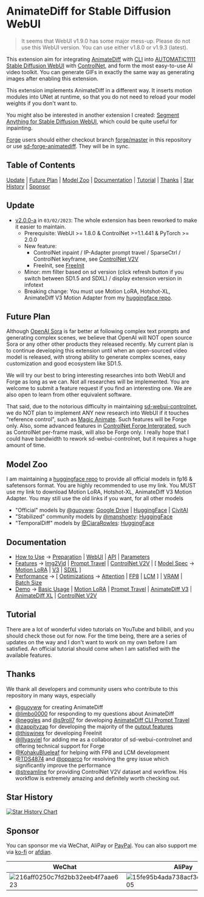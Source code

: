 # AnimateDiff for Stable Diffusion WebUI

> It seems that WebUI v1.9.0 has some major mess-up. Please do not use this WebUI version. You can use either v1.8.0 or v1.9.3 (latest).

This extension aim for integrating [AnimateDiff](https://github.com/guoyww/AnimateDiff/) with [CLI](https://github.com/s9roll7/animatediff-cli-prompt-travel) into [AUTOMATIC1111 Stable Diffusion WebUI](https://github.com/AUTOMATIC1111/stable-diffusion-webui) with [ControlNet](https://github.com/Mikubill/sd-webui-controlnet), and form the most easy-to-use AI video toolkit. You can generate GIFs in exactly the same way as generating images after enabling this extension.

This extension implements AnimateDiff in a different way. It inserts motion modules into UNet at runtime, so that you do not need to reload your model weights if you don't want to.

You might also be interested in another extension I created: [Segment Anything for Stable Diffusion WebUI](https://github.com/continue-revolution/sd-webui-segment-anything), which could be quite useful for inpainting.

[Forge](https://github.com/lllyasviel/stable-diffusion-webui-forge) users should either checkout branch [forge/master](https://github.com/continue-revolution/sd-webui-animatediff/tree/forge/master) in this repository or use [sd-forge-animatediff](https://github.com/continue-revolution/sd-forge-animatediff). They will be in sync.


## Table of Contents
[Update](#update) | [Future Plan](#future-plan) | [Model Zoo](#model-zoo) | [Documentation](#documentation) | [Tutorial](#tutorial) | [Thanks](#thanks) | [Star History](#star-history) | [Sponsor](#sponsor)


## Update
- [v2.0.0-a](https://github.com/continue-revolution/sd-webui-animatediff/tree/v2.0.0-a) in `03/02/2023`: The whole extension has been reworked to make it easier to maintain.
  - Prerequisite: WebUI >= 1.8.0 & ControlNet >=1.1.441 & PyTorch >= 2.0.0
  - New feature:
      - ControlNet inpaint / IP-Adapter prompt travel / SparseCtrl / ControlNet keyframe, see [ControlNet V2V](docs/features.md#controlnet-v2v)
      - FreeInit, see [FreeInit](docs/features.md#FreeInit)
  - Minor: mm filter based on sd version (click refresh button if you switch between SD1.5 and SDXL) / display extension version in infotext
  - Breaking change: You must use Motion LoRA, Hotshot-XL, AnimateDiff V3 Motion Adapter from my [huggingface repo](https://huggingface.co/conrevo/AnimateDiff-A1111/tree/main).

## Future Plan
Although [OpenAI Sora](https://openai.com/sora) is far better at following complex text prompts and generating complex scenes, we believe that OpenAI will NOT open source Sora or any other other products they released recently. My current plan is to continue developing this extension until when an open-sourced video model is released, with strong ability to generate complex scenes, easy customization and good ecosystem like SD1.5.

We will try our best to bring interesting researches into both WebUI and Forge as long as we can. Not all researches will be implemented. You are welcome to submit a feature request if you find an interesting one. We are also open to learn from other equivalent software.

That said, due to the notorious difficulty in maintaining [sd-webui-controlnet](https://github.com/Mikubill/sd-webui-controlnet), we do NOT plan to implement ANY new research into WebUI if it touches "reference control", such as [Magic Animate](https://github.com/magic-research/magic-animate). Such features will be Forge only. Also, some advanced features in [ControlNet Forge Intergrated](https://github.com/lllyasviel/stable-diffusion-webui-forge/tree/main/extensions-builtin/sd_forge_controlnet), such as ControlNet per-frame mask, will also be Forge only. I really hope that I could have bandwidth to rework sd-webui-controlnet, but it requires a huge amount of time.


## Model Zoo
I am maintaining a [huggingface repo](https://huggingface.co/conrevo/AnimateDiff-A1111/tree/main) to provide all official models in fp16 & safetensors format. You are highly recommended to use my link. You MUST use my link to download Motion LoRA, Hotshot-XL, AnimateDiff V3 Motion Adapter. You may still use the old links if you want, for all other models

- "Official" models by [@guoyww](https://github.com/guoyww): [Google Drive](https://drive.google.com/drive/folders/1EqLC65eR1-W-sGD0Im7fkED6c8GkiNFI) | [HuggingFace](https://huggingface.co/guoyww/animatediff/tree/main) | [CivitAI](https://civitai.com/models/108836)
- "Stabilized" community models by [@manshoety](https://huggingface.co/manshoety): [HuggingFace](https://huggingface.co/manshoety/AD_Stabilized_Motion/tree/main)
- "TemporalDiff" models by [@CiaraRowles](https://huggingface.co/CiaraRowles): [HuggingFace](https://huggingface.co/CiaraRowles/TemporalDiff/tree/main)


## Documentation
- [How to Use](docs/how-to-use.md) -> [Preparation](docs/how-to-use.md#preparation) | [WebUI](docs/how-to-use.md#webui) | [API](docs/how-to-use.md#api) | [Parameters](docs/how-to-use.md#parameters)
- [Features](docs/features.md) -> [Img2Vid](docs/features.md#img2vid) | [Prompt Travel](docs/features.md#prompt-travel) | [ControlNet V2V](docs/features.md#controlnet-v2v) | [ [Model Spec](docs/features.md#model-spec) -> [Motion LoRA](docs/features.md#motion-lora) | [V3](docs/features.md#v3) | [SDXL](docs/features.md#sdxl) ]
- [Performance](docs/performance.md) -> [ [Optimizations](docs/performance.md#optimizations) -> [Attention](docs/performance.md#attention) | [FP8](docs/performance.md#fp8) | [LCM](docs/performance.md#lcm) ] | [VRAM](docs/performance.md#vram) | [Batch Size](docs/performance.md#batch-size)
- [Demo](docs/demo.md) -> [Basic Usage](docs/demo.md#basic-usage) | [Motion LoRA](docs/demo.md#motion-lora) | [Prompt Travel](docs/demo.md#prompt-travel) | [AnimateDiff V3](docs/demo.md#animatediff-v3) | [AnimateDiff XL](docs/demo.md#animatediff-xl) | [ControlNet V2V](docs/demo.md#controlnet-v2v)


## Tutorial 
There are a lot of wonderful video tutorials on YouTube and bilibili, and you should check those out for now. For the time being, there are a series of updates on the way and I don't want to work on my own before I am satisfied. An official tutorial should come when I am satisfied with the available features.


## Thanks
We thank all developers and community users who contribute to this repository in many ways, especially
- [@guoyww](https://github.com/guoyww) for creating AnimateDiff
- [@limbo0000](https://github.com/limbo0000) for responding to my questions about AnimateDiff
- [@neggles](https://github.com/neggles) and [@s9roll7](https://github.com/s9roll7) for developing [AnimateDiff CLI Prompt Travel](https://github.com/s9roll7/animatediff-cli-prompt-travel)
- [@zappityzap](https://github.com/zappityzap) for developing the majority of the [output features](https://github.com/continue-revolution/sd-webui-animatediff/blob/master/scripts/animatediff_output.py)
- [@thiswinex](https://github.com/thiswinex) for developing FreeInit
- [@lllyasviel](https://github.com/lllyasviel) for adding me as a collaborator of sd-webui-controlnet and offering technical support for Forge
- [@KohakuBlueleaf](https://github.com/KohakuBlueleaf) for helping with FP8 and LCM development
- [@TDS4874](https://github.com/TDS4874) and [@opparco](https://github.com/opparco) for resolving the grey issue which significantly improve the performance
- [@streamline](https://twitter.com/kaizirod) for providing ControlNet V2V dataset and workflow. His workflow is extremely amazing and definitely worth checking out.


## Star History
<a href="https://star-history.com/#continue-revolution/sd-webui-animatediff&Date">
  <picture>
    <source media="(prefers-color-scheme: dark)" srcset="https://api.star-history.com/svg?repos=continue-revolution/sd-webui-animatediff&type=Date&theme=dark" />
    <source media="(prefers-color-scheme: light)" srcset="https://api.star-history.com/svg?repos=continue-revolution/sd-webui-animatediff&type=Date" />
    <img alt="Star History Chart" src="https://api.star-history.com/svg?repos=continue-revolution/sd-webui-animatediff&type=Date" />
  </picture>
</a>


## Sponsor
You can sponsor me via WeChat, AliPay or [PayPal](https://paypal.me/conrevo). You can also support me via [ko-fi](https://ko-fi.com/conrevo) or [afdian](https://afdian.net/a/conrevo).

| WeChat | AliPay | PayPal |
| --- | --- | --- |
| ![216aff0250c7fd2bb32eeb4f7aae623](https://user-images.githubusercontent.com/63914308/232824466-21051be9-76ce-4862-bb0d-a431c186fce1.jpg) | ![15fe95b4ada738acf3e44c1d45a1805](https://user-images.githubusercontent.com/63914308/232824545-fb108600-729d-4204-8bec-4fd5cc8a14ec.jpg) | ![IMG_1419_](https://github.com/continue-revolution/sd-webui-animatediff/assets/63914308/eaa7b114-a2e6-4ecc-a29f-253ace06d1ea) |
